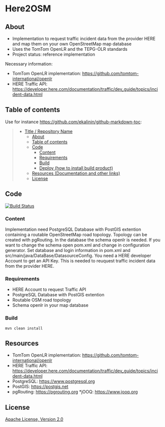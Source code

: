 # Here2OSM

## About

* Implementation to request traffic incident data from the provider HERE and map them on your own OpenStreetMap map database
* Uses the TomTom OpenLR and the TEPG-OLR standards
* Project status: reference implementation

Necessary information:

* TomTom OpenLR implementation: <https://github.com/tomtom-international/openlr>
* HERE Traffic API: <https://developer.here.com/documentation/traffic/dev_guide/topics/incident-data.html>

## Table of contents

Use for instance <https://github.com/ekalinin/github-markdown-toc>:

> * [Title / Repository Name](#title--repository-name)
>   * [About](#about)
>   * [Table of contents](#table-of-contents)
>   * [Code](#code)
>     * [Content](#content)
>     * [Requirements](#requirements)
>     * [Build](#build)
>     * [Deploy (how to install build product)](#deploy-how-to-install-build-product)
>   * [Resources (Documentation and other links)](#resources-documentation-and-other-links)
>   * [License](#license)

## Code

[![Build Status](https://qa.nuxeo.org/jenkins/buildStatus/icon?job=/nuxeo/addons_nuxeo-sample-project-master)](https://qa.nuxeo.org/jenkins/job/nuxeo/job/addons_nuxeo-sample-project-master/)

### Content

Implementation need PostgreSQL Database with PostGIS extention containing a routable OpenStreetMap road topology. 
Topology can be created with pgRouting. In the database the schema openlr is needed. 
If you want to change the schema open pom.xml and change in configuration generator. 
Set database and login information in pom.xml and src/main/java/DataBase/DatasourceConfig. You need a HERE developer Account to get an API Key. This is needed to 
reuquest traffic incident data from the provider HERE.

### Requirements

* HERE Account to request Traffic API
* PostgreSQL Database with PostGIS extention 
* Routable OSM road topology 
* Schema openlr in your map database 

### Build

    mvn clean install

## Resources

* TomTom OpenLR implementation: <https://github.com/tomtom-international/openlr>
* HERE Traffic API: <https://developer.here.com/documentation/traffic/dev_guide/topics/incident-data.html>
* PostgreSQL: <https://www.postgresql.org>
* PostGIS: <https://postgis.net>
* pgRouting: <https://pgrouting.org>
*jOOQ: <https://www.jooq.org>

## License

[Apache License, Version 2.0](http://www.apache.org/licenses/LICENSE-2.0.html)

